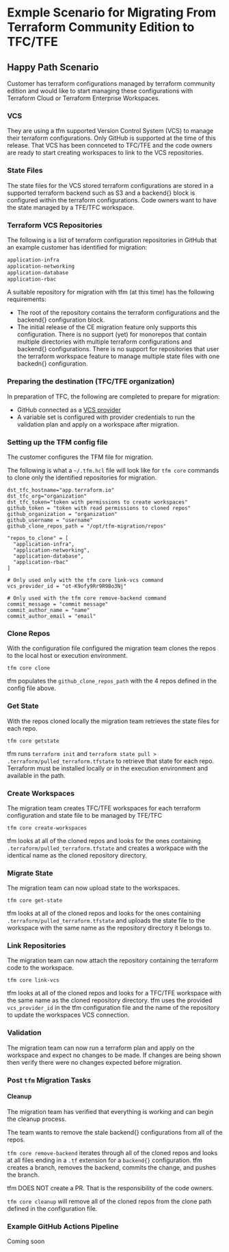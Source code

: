 # Exmple Scenario for Migrating From Terraform Community Edition to TFC/TFE

## Happy Path Scenario

Customer has terraform configurations managed by terraform community edition and would like to start managing these configurations with Terraform Cloud or Terraform Enterprise Workspaces.

### VCS
They are using a tfm supported Version Control System (VCS) to manage their terraform configurations. Only GitHub is supported at the time of this release. That VCS has been connceted to TFC/TFE and the code owners are ready to start creating workspaces to link to the VCS repositories.

### State Files
The state files for the VCS stored terraform configurations are stored in a supported terraform backend such as S3 and a backend{} block is configured within the terraform configurations. Code owners want to have the state managed by a TFE/TFC workspace.

### Terraform VCS Repositories
The following is a list of terraform configuration repositories in GitHub that an example customer has identified for migration:

```bash
application-infra
application-networking
application-database
application-rbac
```

A suitable repository for migration with tfm (at this time) has the following requirements:

- The root of the repository contains the terraform configurations and the backend{} configuration block.
- The initial release of the CE migration feature only supports this configuration. There is no support (yet) for monorepos that contain multiple directories with multiple terraform configurations and backend{} configurations. There is no support for repositories that user the terraform workspace feature to manage multiple state files with one backedn{} configuration.


### Preparing the destination (TFC/TFE organization)

In preparation of TFC, the following are completed to prepare for migration:

- GitHub connected as a [VCS provider](https://developer.hashicorp.com/terraform/cloud-docs/vcs/github-app)
- A variable set is configured with provider credentials to run the validation plan and apply on a workspace after migration.

### Setting up the TFM config file

The customer configures the TFM file for migration.

The following is what a `~/.tfm.hcl` file will look like for `tfm core` commands to clone only the identified repositories for migration.

```hcl
dst_tfc_hostname="app.terraform.io"
dst_tfc_org="organization"
dst_tfc_token="token with permissions to create workspaces"
github_token = "token with read permissions to cloned repos"
github_organization = "organization"
github_username = "username"
github_clone_repos_path = "/opt/tfm-migration/repos"

"repos_to_clone" = [
  "application-infra",
  "application-networking",
  "application-database",
  "application-rbac"
]

# Only used only with the tfm core link-vcs command
vcs_provider_id = "ot-K9ofy9Rr9R9Bo3Nj" 

# Only used with the tfm core remove-backend command
commit_message = "commit message"
commit_author_name = "name"
commit_author_email = "email"
```

### Clone Repos

With the configuration file configured the migration team clones the repos to the local host or execution environment.

`tfm core clone`

tfm populates the `github_clone_repos_path` with the 4 repos defined in the config file above.

### Get State

With the repos cloned locally the migration team retrieves the state files for each repo.

`tfm core getstate`

tfm runs `terraform init` and `terraform state pull > .terraform/pulled_terraform.tfstate` to retrieve that state for each repo. Terraform must be installed locally or in the execution environment and available in the path.

### Create Workspaces
The migration team creates TFC/TFE workspaces for each terraform configuration and state file to be managed by TFE/TFC

`tfm core create-workspaces`

tfm looks at all of the cloned repos and looks for the ones containing `.terraform/pulled_terraform.tfstate` and creates a workpace with the identical name as the cloned repository directory.


### Migrate State
The migration team can now upload state to the workspaces.

`tfm core get-state`

tfm looks at all of the cloned repos and looks for the ones containing `.terraform/pulled_terraform.tfstate` and uploads the state file to the workspace with the same name as the repository directory it belongs to.

### Link Repositories
The migration team can now attach the repository containing the terraform code to the workspace.

`tfm core link-vcs`

tfm looks at all of the cloned repos and looks for a TFC/TFE workspace with the same name as the cloned repository directory. tfm uses the provided `vcs_provider_id` in the tfm configuration file and the name of the repository to update the workspaces VCS connection.
 
### Validation
The migration team can now run a terraform plan and apply on the workspace and expect no changes to be made. If changes are being shown then verify there were no changes expected before migration.


### Post `tfm` Migration Tasks


#### Cleanup

The migration team has verified that everything is working and can begin the cleanup process.

The team wants to remove the stale backend{} configurations from all of the repos.

`tfm core remove-backend` iterates through all of the cloned repos and looks at all files ending in a `.tf` extension for a `backend{}` configuration. tfm creates a branch, removes the backend, commits the change, and pushes the branch. 

tfm DOES NOT create a PR. That is the responsibility of the code owners.

`tfm core cleanup` will remove all of the cloned repos from the clone path defined in the configuration file.


### Example GitHub Actions Pipeline

Coming soon
